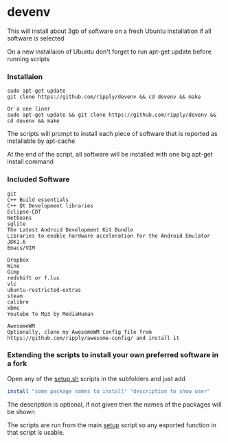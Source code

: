 devenv
======

This will install about 3gb of software on a fresh Ubuntu installation if all software is selected

On a new installaion of Ubuntu don't forget to run apt-get update before running scripts

### Installaion

	sudo apt-get update
	git clone https://github.com/ripply/devenv && cd devenv && make
	
	Or a one liner
	sudo apt-get update && git clone https://github.com/ripply/devenv && cd devenv && make
	
The scripts will prompt to install each piece of software that is reported as installable by apt-cache

At the end of the script, all software will be installed with one big apt-get install command

### Included Software

	git
	C++ Build essentials
	C++ Qt Development libraries
	Eclipse-CDT
	Netbeans
	sqlite
	The Latest Android Development Kit Bundle
	Libraries to enable hardware acceleration for the Android Emulator
	JDK1.6
	Emacs/VIM
	
	Dropbox
	Wine
	Gimp
	redshift or f.lux
	vlc
	ubuntu-restricted-extras
	steam
	calibre
	xbmc
	Youtube To Mp3 by MediaHuman
	
	AwesomeWM
	Optionally, clone my AwesomeWM Config file from https://github.com/ripply/awesome-config/ and install it
	
### Extending the scripts to install your own preferred software in a fork

Open any of the [setup.sh](development/setup.sh) scripts in the subfolders and just add

```bash
install "some package names to install" "description to show user"
```

The description is optional, if not given then the names of the packages will be shown

The scripts are run from the main [setup](setup.sh) script so any exported function in that script is usable.
